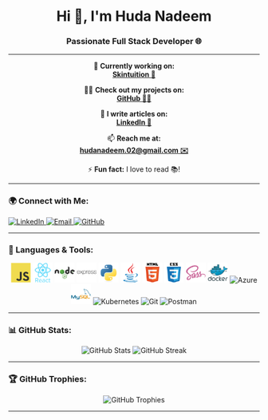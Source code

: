 <div align="center">

# Hi 👋, I'm **Huda Nadeem**
### Passionate Full Stack Developer 🌐

---

🔭 **Currently working on:**  
[**Skintuition 🚀**](https://github.com/hudanadeem/skintuition)

👨‍💻 **Check out my projects on:**  
[**GitHub 🧑‍💻**](https://github.com/hudanadeem)

📝 **I write articles on:**  
[**LinkedIn 💬**](https://www.linkedin.com/in/huda-nadeem-/)

📫 **Reach me at:**  
[**hudanadeem.02@gmail.com ✉️**](mailto:hudanadeem.02@gmail.com)

⚡ **Fun fact:** I love to read 📚!

---
</div>

### 🌍 Connect with Me:
<p align="left">
  <a href="https://linkedin.com/in/huda-nadeem-" target="_blank">
    <img src="https://img.shields.io/badge/LinkedIn-blue?style=for-the-badge&logo=linkedin&logoColor=white" alt="LinkedIn">
  </a>
  <a href="mailto:hudanadeem.02@gmail.com">
    <img src="https://img.shields.io/badge/Email-D14836?style=for-the-badge&logo=gmail&logoColor=white" alt="Email">
  </a>
  <a href="https://github.com/hudanadeem" target="_blank">
    <img src="https://img.shields.io/badge/GitHub-black?style=for-the-badge&logo=github&logoColor=white" alt="GitHub">
  </a>
</p>

---

### 🚀 Languages & Tools:
<p align="center">
  <img src="https://raw.githubusercontent.com/devicons/devicon/master/icons/javascript/javascript-original.svg" alt="JavaScript" width="40" height="40"/>
  <img src="https://raw.githubusercontent.com/devicons/devicon/master/icons/react/react-original-wordmark.svg" alt="React" width="40" height="40"/>
  <img src="https://raw.githubusercontent.com/devicons/devicon/master/icons/nodejs/nodejs-original-wordmark.svg" alt="Node.js" width="40" height="40"/>
  <img src="https://raw.githubusercontent.com/devicons/devicon/master/icons/express/express-original-wordmark.svg" alt="Express.js" width="40" height="40"/>
  <img src="https://raw.githubusercontent.com/devicons/devicon/master/icons/python/python-original.svg" alt="Python" width="40" height="40"/>
  <img src="https://raw.githubusercontent.com/devicons/devicon/master/icons/java/java-original.svg" alt="Java" width="40" height="40"/>
  <img src="https://raw.githubusercontent.com/devicons/devicon/master/icons/html5/html5-original-wordmark.svg" alt="HTML" width="40" height="40"/>
  <img src="https://raw.githubusercontent.com/devicons/devicon/master/icons/css3/css3-original-wordmark.svg" alt="CSS" width="40" height="40"/>
  <img src="https://raw.githubusercontent.com/devicons/devicon/master/icons/sass/sass-original.svg" alt="SASS" width="40" height="40"/>
  <img src="https://raw.githubusercontent.com/devicons/devicon/master/icons/docker/docker-original-wordmark.svg" alt="Docker" width="40" height="40"/>
  <img src="https://www.vectorlogo.zone/logos/microsoft_azure/microsoft_azure-icon.svg" alt="Azure" width="40" height="40"/>
  <img src="https://raw.githubusercontent.com/devicons/devicon/master/icons/mysql/mysql-original-wordmark.svg" alt="MySQL" width="40" height="40"/>
  <img src="https://www.vectorlogo.zone/logos/kubernetes/kubernetes-icon.svg" alt="Kubernetes" width="40" height="40"/>
  <img src="https://www.vectorlogo.zone/logos/git-scm/git-scm-icon.svg" alt="Git" width="40" height="40"/>
  <img src="https://www.vectorlogo.zone/logos/getpostman/getpostman-icon.svg" alt="Postman" width="40" height="40"/>
</p>

---

### 📊 GitHub Stats:
<p align="center">
  <img src="https://github-readme-stats-sigma-five.vercel.app/api?username=hudanadeem&show_icons=true&theme=radical" alt="GitHub Stats" height="150"/>
  <img src="https://streak-stats.demolab.com?user=hudanadeem&theme=radical" alt="GitHub Streak" height="150"/>
</p>

---

### 🏆 GitHub Trophies:
<p align="center">
  <img src="https://github-profile-trophy.vercel.app/?username=hudanadeem&theme=radical&no-bg=true&no-frame=true&column=4&rank=SS,S,AAA,AA,A,B" alt="GitHub Trophies"/>
</p>

---
